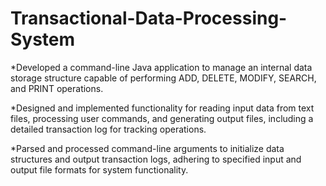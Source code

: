 # Transactional-Data-Processing-System

*Developed a command-line Java application to manage an internal data storage structure capable of performing ADD, DELETE, MODIFY, SEARCH, and PRINT operations.

*Designed and implemented functionality for reading input data from text files, processing user commands, and generating output files, including a detailed transaction log for tracking operations.

*Parsed and processed command-line arguments to initialize data structures and output transaction logs, adhering to specified input and output file formats for system functionality.
